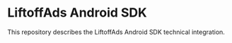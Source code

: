 # LiftoffAds Android SDK

This repository describes the LiftoffAds Android SDK technical integration.
